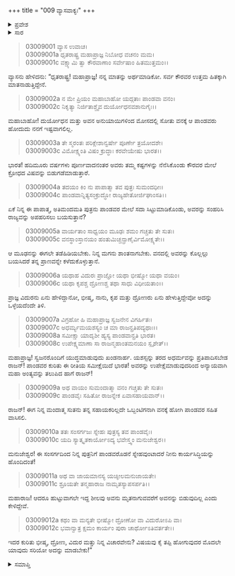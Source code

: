 +++
title = "009 ವ್ಯಾಸವಾಕ್ಯಃ"
+++

<details><summary>ಪ್ರವೇಶ</summary>


।।   ಓಂ ಓಂ ನಮೋ ನಾರಾಯಣಾಯ।।   ಶ್ರೀ ವೇದವ್ಯಾಸಾಯ ನಮಃ ।।

ಶ್ರೀ ಕೃಷ್ಣದ್ವೈಪಾಯನ ವೇದವ್ಯಾಸ ವಿರಚಿತ  

**ಶ್ರೀ ಮಹಾಭಾರತ**

**ಆರಣ್ಯಕ ಪರ್ವ**

**ಅರಣ್ಯಕ ಪರ್ವ**

**ಅಧ್ಯಾಯ 9**

</details>


<details><summary>ಸಾರ</summary>

ದುರ್ಯೋಧನನು ಒಬ್ಬಂಟಿಗನಾಗಿ ಪಾಂಡವರೊಂದಿಗೆ ವನದಲ್ಲಿ ವಾಸಿಸಬೇಕು; ಅದರಿಂದ ಅವನಿಗೆ ಅವರಲ್ಲಿ ಸ್ನೇಹವು ಬೆಳೆಯುತ್ತದೆ ಎಂದು ವ್ಯಾಸನು ಧೃತರಾಷ್ಟ್ರನಿಗೆ ಸಲಹೆ ನೀಡುವುದು (1-12).

</details>


> 03009001 ವ್ಯಾಸ ಉವಾಚ।  
03009001a ಧೃತರಾಷ್ಟ್ರ ಮಹಾಪ್ರಾಜ್ಞ ನಿಬೋಧ ವಚನಂ ಮಮ।  
03009001c ವಕ್ಷ್ಯಾಮಿ ತ್ವಾ ಕೌರವಾಣಾಂ ಸರ್ವೇಷಾಂ ಹಿತಮುತ್ತಮಂ।।

ವ್ಯಾಸನು ಹೇಳಿದನು: “ಧೃತರಾಷ್ಟ್ರ! ಮಹಾಪ್ರಾಜ್ಞ! ನನ್ನ ಮಾತನ್ನು ಅರ್ಥಮಾಡಿಕೋ. ಸರ್ವ ಕೌರವರ ಉತ್ತಮ ಹಿತಕ್ಕಾಗಿ ಮಾತನಾಡುತ್ತಿದ್ದೇನೆ.

> 03009002a ನ ಮೇ ಪ್ರಿಯಂ ಮಹಾಬಾಹೋ ಯದ್ಗತಾಃ ಪಾಂಡವಾ ವನಂ।  
03009002c ನಿಕೃತ್ಯಾ ನಿರ್ಜಿತಾಶ್ಚೈವ ದುರ್ಯೋಧನವಶಾನುಗೈಃ।।

ಮಹಾಬಾಹೋ! ದುರ್ಯೋಧನ ಮತ್ತು ಅವನ ಅನುಯಾಯಿಗಳಿಂದ ಮೋಸದಲ್ಲಿ ಸೋತು ವನಕ್ಕೆ ಆ ಪಾಂಡವರು ಹೋದುದು ನನಗೆ ಇಷ್ಟವಾಗಲಿಲ್ಲ.

> 03009003a ತೇ ಸ್ಮರಂತಃ ಪರಿಕ್ಲೇಶಾನ್ವರ್ಷೇ ಪೂರ್ಣೇ ತ್ರಯೋದಶೇ।  
03009003c ವಿಮೋಕ್ಷ್ಯಂತಿ ವಿಷಂ ಕ್ರುದ್ಧಾಃ ಕರವೇಯೇಷು ಭಾರತ।।

ಭಾರತ! ಹದಿಮೂರು ವರ್ಷಗಳು ಪೂರ್ಣವಾದನಂತರ ಅವರು ತಮ್ಮ ಕಷ್ಟಗಳನ್ನು ನೆನೆಸಿಕೊಂಡು ಕೌರವರ ಮೇಲೆ ಕ್ರೋಧದ ವಿಷವನ್ನು ಬಿಡುಗಡೆಮಾಡುತ್ತಾರೆ.

> 03009004a ತದಯಂ ಕಿಂ ನು ಪಾಪಾತ್ಮಾ ತವ ಪುತ್ರಃ ಸುಮಂದಧೀಃ।  
03009004c ಪಾಂಡವಾನ್ನಿತ್ಯಸಂಕ್ರುದ್ಧೋ ರಾಜ್ಯಹೇತೋರ್ಜಿಘಾಂಸತಿ।।

ಏಕೆ ನಿನ್ನ ಈ ಪಾಪಾತ್ಮ, ಅತಿಮಂದಮತಿ ಪುತ್ರನು ಪಾಂಡವರ ಮೇಲೆ ಸದಾ ಸಿಟ್ಟುಮಾಡಿಕೊಂಡು, ಅವರನ್ನು ಸಂಹರಿಸಿ ರಾಜ್ಯವನ್ನು ಅಪಹರಿಸಲು ಬಯಸುತ್ತಾನೆ?

> 03009005a ವಾರ್ಯತಾಂ ಸಾಧ್ವಯಂ ಮೂಢಃ ಶಮಂ ಗಚ್ಚತು ತೇ ಸುತಃ।  
03009005c ವನಸ್ಥಾಂಸ್ತಾನಯಂ ಹಂತುಮಿಚ್ಚನ್ಪ್ರಾಣೈರ್ವಿಮೋಕ್ಷ್ಯತೇ।।

ಆ ಮೂಢನನ್ನು ಈಗಲೇ ತಡೆಹಿಡಿಯಬೇಕು. ನಿನ್ನ ಮಗನು ಶಾಂತನಾಗಬೇಕು. ವನದಲ್ಲಿ ಅವರನ್ನು ಕೊಲ್ಲಲ್ಲು ಬಯಸಿದರೆ ತನ್ನ ಪ್ರಾಣವನ್ನೇ ಕಳೆದುಕೊಳ್ಳುತ್ತಾನೆ.

> 03009006a ಯಥಾಹ ವಿದುರಃ ಪ್ರಾಜ್ಞೋ ಯಥಾ ಭೀಷ್ಮೋ ಯಥಾ ವಯಂ।  
03009006c ಯಥಾ ಕೃಪಶ್ಚ ದ್ರೋಣಶ್ಚ ತಥಾ ಸಾಧು ವಿಧೀಯತಾಂ।।

ಪ್ರಾಜ್ಞ ವಿದುರನು ಏನು ಹೇಳಿದ್ದಾನೋ, ಭೀಷ್ಮ, ನಾನು, ಕೃಪ ಮತ್ತು ದ್ರೋಣರು ಏನು ಹೇಳುತ್ತಿದ್ದೇವೋ ಅದನ್ನು ಒಳ್ಳೆಯದೆಂದೇ ತಿಳಿ.

> 03009007a ವಿಗ್ರಹೋ ಹಿ ಮಹಾಪ್ರಾಜ್ಞ ಸ್ವಜನೇನ ವಿಗರ್ಹಿತಃ।  
03009007c ಅಧರ್ಮ್ಯಮಯಶಸ್ಯಂ ಚ ಮಾ ರಾಜನ್ಪ್ರತಿಪದ್ಯಥಾಃ।।  
03009008a ಸಮೀಕ್ಷಾ ಯಾದೃಶೀ ಹ್ಯಸ್ಯ ಪಾಂಡವಾನ್ಪ್ರತಿ ಭಾರತ।   
03009008c ಉಪೇಕ್ಷ್ಯಮಾಣಾ ಸಾ ರಾಜನ್ಮಹಾಂತಮನಯಂ ಸ್ಪೃಶೇತ್।।

ಮಹಾಪ್ರಾಜ್ಞ! ಸ್ವಜನರೊಂದಿಗೆ ಯುದ್ಧಮಾಡುವುದು ಖಂಡನಾರ್ಹ. ಯಶಸ್ಸನ್ನು ತರದ ಅಧರ್ಮವನ್ನು ಪ್ರತಿಪಾದಿಸಬೇಡ ರಾಜನ್! ಪಾಂಡವರ ಕುರಿತು ಈ ರೀತಿಯ ಸಮೀಕ್ಷೆಯಿದೆ ಭಾರತ! ಅವರನ್ನು ಉಪೇಕ್ಷೆಮಾಡುವುದರಿಂದ ಅನ್ಯಾಯವಾಗಿ ಮಹಾ ಅಂತ್ಯವನ್ನು ತಲುಪಿದ ಹಾಗೆ ರಾಜನ್!

> 03009009a ಅಥ ವಾಯಂ ಸುಮಂದಾತ್ಮಾ ವನಂ ಗಚ್ಚತು ತೇ ಸುತಃ।  
03009009c ಪಾಂಡವೈಃ ಸಹಿತೋ ರಾಜನ್ನೇಕ ಏವಾಸಹಾಯವಾನ್।।

ರಾಜನ್! ಈಗ ನಿನ್ನ ಮಂದಾತ್ಮ ಸುತನು ತನ್ನ ಸಹಾಯಕರಿಲ್ಲದೇ ಒಬ್ಬಂಟಿಗನಾಗಿ ವನಕ್ಕೆ ಹೋಗಿ ಪಾಂಡವರ ಸಹಿತ ವಾಸಿಸಲಿ.

> 03009010a ತತಃ ಸಂಸರ್ಗಜಃ ಸ್ನೇಹಃ ಪುತ್ರಸ್ಯ ತವ ಪಾಂಡವೈಃ।  
03009010c ಯದಿ ಸ್ಯಾತ್ಕೃತಕಾರ್ಯೋಽದ್ಯ ಭವೇಸ್ತ್ವಂ ಮನುಜೇಶ್ವರ।।

ಮನುಜೇಶ್ವರ! ಈ ಸಂಸರ್ಗದಿಂದ ನಿನ್ನ ಪುತ್ರನಿಗೆ ಪಾಂಡವರೊಡನೆ ಸ್ನೇಹವುಂಟಾದರೆ ನೀನು ಕಾರ್ಯಸಿದ್ಧಿಯನ್ನು ಹೊಂದಿದಂತೆ!

> 03009011a ಅಥ ವಾ ಜಾಯಮಾನಸ್ಯ ಯಚ್ಶೀಲಮನುಜಾಯತೇ।   
03009011c ಶ್ರೂಯತೇ ತನ್ಮಹಾರಾಜ ನಾಮೃತಸ್ಯಾಪಸರ್ಪತಿ।।

ಮಹಾರಾಜ! ಆದರೂ ಹುಟ್ಟುವಾಗಲೇ ಇದ್ದ ಶೀಲವು ಅವನು ಮೃತನಾಗುವವರೆಗೆ ಅವನನ್ನು ಬಿಡುವುದಿಲ್ಲ ಎಂದು ಕೇಳಿದ್ದೇವೆ.

> 03009012a ಕಥಂ ವಾ ಮನ್ಯತೇ ಭೀಷ್ಮೋ ದ್ರೋಣೋ ವಾ ವಿದುರೋಽಪಿ ವಾ।  
03009012c ಭವಾನ್ವಾತ್ರ ಕ್ಷಮಂ ಕಾರ್ಯಂ ಪುರಾ ಚಾರ್ಥೋಽತಿವರ್ತತೇ।।

ಇದರ ಕುರಿತು ಭೀಷ್ಮ, ದ್ರೋಣ, ವಿದುರ ಮತ್ತು ನಿನ್ನ ವಿಚಾರವೇನು? ವಿಷಯವು ಕೈ ತಪ್ಪಿ ಹೋಗುವುದರ ಮೊದಲೇ ಯಾವುದು ಸರಿಯೋ ಅದನ್ನು ಮಾಡಬೇಕು!”



<details><summary>ಸಮಾಪ್ತಿ</summary>


ಇತಿ ಶ್ರೀ ಮಹಾಭಾರತೇ ಆರಣ್ಯಕಪರ್ವಣಿ ಅರಣ್ಯಕಪರ್ವಣಿ ವ್ಯಾಸವಾಕ್ಯೇ ನವವೋಽಧ್ಯಾಯಃ।  
ಇದು ಶ್ರೀ ಮಹಾಭಾರತದಲ್ಲಿ ಆರಣ್ಯಕಪರ್ವದಲ್ಲಿ ಅರಣ್ಯಕಪರ್ವದಲ್ಲಿ ವ್ಯಾಸವಾಕ್ಯ ಎನ್ನುವ ಒಂಭತ್ತನೆಯ ಅಧ್ಯಾಯವು.



</details>
